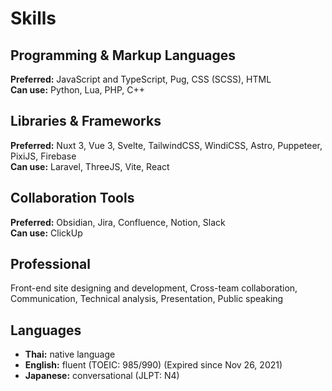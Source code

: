# Skills

## Programming & Markup Languages

**Preferred:** JavaScript and TypeScript, Pug, CSS (SCSS), HTML
<br />**Can use:** Python, Lua, PHP, C++

## Libraries & Frameworks

**Preferred:** Nuxt 3, Vue 3, Svelte, TailwindCSS, WindiCSS, Astro, Puppeteer, PixiJS, Firebase
<br />**Can use:** Laravel, ThreeJS, Vite, React

## Collaboration Tools

**Preferred:** Obsidian, Jira, Confluence, Notion, Slack
<br />**Can use:** ClickUp

## Professional

Front-end site designing and development, Cross-team collaboration, Communication, Technical analysis, Presentation, Public speaking

## Languages

- **Thai:** native language
- **English:** fluent (TOEIC: 985/990) (Expired since Nov 26, 2021)
- **Japanese:** conversational (JLPT: N4)